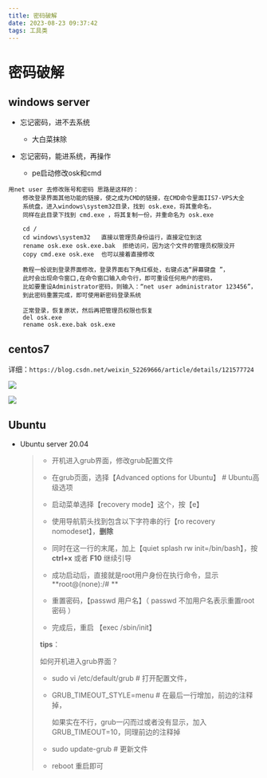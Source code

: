 ```yaml
---
title: 密码破解
date: 2023-08-23 09:37:42
tags: 工具类
---
```

# 密码破解

## windows server

* 忘记密码，进不去系统
  * 大白菜抹除

* 忘记密码，能进系统，再操作
  * pe启动修改osk和cmd

```
用net user 去修改账号和密码 思路是这样的：
    修改登录界面其他功能的链接，使之成为CMD的链接，在CMD命令里面IIS7-VPS大全
	系统盘，进入windows\system32目录，找到 osk.exe，将其重命名，
    同样在此目录下找到 cmd.exe ，将其复制一份，并重命名为 osk.exe

    cd /
    cd windows\system32   直接以管理员身份运行，直接定位到这
    rename osk.exe osk.exe.bak  拒绝访问，因为这个文件的管理员权限没开
    copy cmd.exe osk.exe  也可以接着直接修改

	教程一般说到登录界面修改，登录界面右下角红框处，右键点选“屏幕键盘 ”，
    此时会出现命令窗口,在命令窗口输入命令行，即可重设任何用户的密码，
    比如要重设Administrator密码，则输入：“net user administrator 123456”，
    到此密码重置完成，即可使用新密码登录系统
	
	正常登录，恢复原状，然后再把管理员权限也恢复
	del osk.exe
	rename osk.exe.bak osk.exe
```

## centos7

详细：`https://blog.csdn.net/weixin_52269666/article/details/121577724`



![](https://s1.ax1x.com/2023/08/23/pPJTYOH.png)

![](https://s1.ax1x.com/2023/08/23/pPJTNmd.png)





## Ubuntu

* Ubuntu server 20.04

  > * 开机进入grub界面，修改grub配置文件
  >
  > * 在grub页面，选择【Advanced options for Ubuntu】  # Ubuntu高级选项
  >
  > * 启动菜单选择【recovery mode】这个，按【e】
  >
  > * 使用导航箭头找到包含以下字符串的行【ro recovery nomodeset】，**删除**
  >
  > * 同时在这一行的末尾，加上【quiet splash rw init=/bin/bash】，按 **ctrl+x** 或者 **F10** 继续引导
  >
  > * 成功启动后，直接就是root用户身份在执行命令，显示**root@(none):/# **
  >
  > * 重置密码，【passwd 用户名】（ passwd 不加用户名表示重置root密码 ）
  >
  > * 完成后，重启 【exec /sbin/init】
  >
  > 
  >
  > **tips**：
  >
  >   如何开机进入grub界面？
  >
  > * sudo vi /etc/default/grub              #  打开配置文件，
  >
  > * GRUB_TIMEOUT_STYLE=menu          # 在最后一行增加，前边的注释掉，
  >
  >   如果实在不行，grub一闪而过或者没有显示，加入GRUB_TIMEOUT=10，同理前边的注释掉
  >
  > *  sudo update-grub       # 更新文件
  >
  > * reboot  重启即可
  >
  > 



























